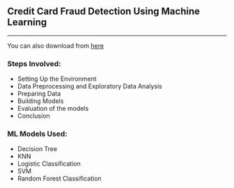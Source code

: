 ## Credit Card Fraud Detection Using Machine Learning

---

You can also download from [here](https://www.kaggle.com/datasets/mlg-ulb/creditcardfraud)

### Steps Involved:

- Setting Up the Environment
- Data Preprocessing and Exploratory Data Analysis
- Preparing Data
- Building Models
- Evaluation of the models
- Conclusion

### ML Models Used:

- Decision Tree
- KNN
- Logistic Classification
- SVM
- Random Forest Classification

